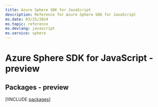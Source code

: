 ```yaml
---
title: Azure Sphere SDK for JavaScript
description: Reference for Azure Sphere SDK for JavaScript
ms.date: 03/25/2024
ms.topic: reference
ms.devlang: javascript
ms.service: sphere
---
```

# Azure Sphere SDK for JavaScript - preview
## Packages - preview
[!INCLUDE [packages](sphere-index.md)]